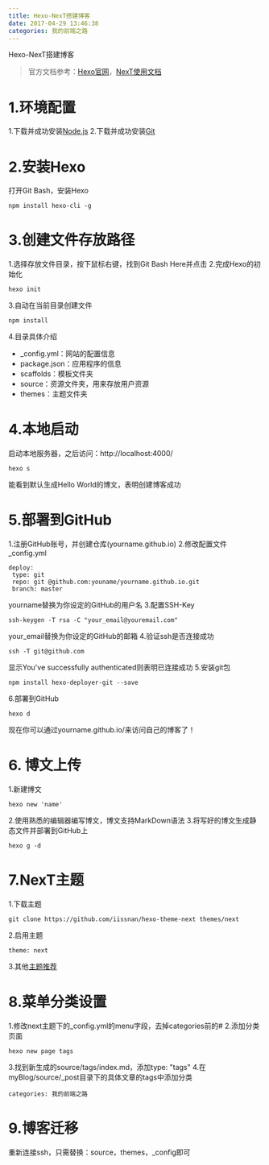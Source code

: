 ```yaml
---
title: Hexo-NexT搭建博客
date: 2017-04-29 13:46:38
categories: 我的前端之路
---
```

Hexo-NexT搭建博客
<!--more-->
>官方文档参考：[Hexo官网](https://hexo.io/zh-cn/)，[NexT使用文档](http://theme-next.iissnan.com/)

# 1.环境配置 
1.下载并成功安装[Node.js](http://nodejs.cn/download/)
2.下载并成功安装[Git](https://git-for-windows.github.io/)

# 2.安装Hexo
打开Git Bash，安装Hexo
```
npm install hexo-cli -g
```

# 3.创建文件存放路径
1.选择存放文件目录，按下鼠标右键，找到Git Bash Here并点击
2.完成Hexo的初始化
```
hexo init
```
3.自动在当前目录创建文件
```
npm install
```
4.目录具体介绍
- _config.yml：网站的配置信息
- package.json：应用程序的信息
- scaffolds：模板文件夹
- source：资源文件夹，用来存放用户资源
- themes：主题文件夹

# 4.本地启动
启动本地服务器，之后访问：http://localhost:4000/
``` 
hexo s
```
能看到默认生成Hello World的博文，表明创建博客成功

# 5.部署到GitHub
1.注册GitHub账号，并创建仓库(yourname.github.io)
2.修改配置文件_config.yml
```
deploy:
 type: git
 repo: git @github.com:youname/yourname.github.io.git
 branch: master
```
yourname替换为你设定的GitHub的用户名
3.配置SSH-Key
```
ssh-keygen -T rsa -C "your_email@youremail.com"
```
your_email替换为你设定的GitHub的邮箱
4.验证ssh是否连接成功
```
ssh -T git@github.com
```
显示You've successfully authenticated则表明已连接成功
5.安装git包
```
npm install hexo-deployer-git --save
```
6.部署到GitHub
```
hexo d
```
现在你可以通过yourname.github.io/来访问自己的博客了！

# 6. 博文上传
1.新建博文
```
hexo new 'name'
```
2.使用熟悉的编辑器编写博文，博文支持MarkDown语法
3.将写好的博文生成静态文件并部署到GitHub上
```
hexo g -d
```

# 7.NexT主题
1.下载主题
```
git clone https://github.com/iissnan/hexo-theme-next themes/next
```
2.启用主题
```
theme: next
```
3.其他[主题推荐](https://www.zhihu.com/question/24422335)

# 8.菜单分类设置
1.修改next主题下的_config.yml的menu字段，去掉categories前的#
2.添加分类页面
```
hexo new page tags
```
3.找到新生成的source/tags/index.md，添加type: "tags"
4.在myBlog/source/_post目录下的具体文章的tags中添加分类
```
categories: 我的前端之路
```

# 9.博客迁移
重新连接ssh，只需替换：source，themes，_config即可

